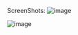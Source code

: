 ScreenShots:
![image](https://github.com/user-attachments/assets/befaba4a-7b26-429b-bb54-a5485ed4a50f)


![image](https://github.com/user-attachments/assets/574c04c6-aea5-4f4f-a11d-9965da1b70ba)

